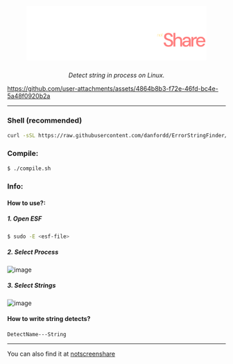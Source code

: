 <h1 align="center">
  <picture>
      <source height="125" media="(prefers-color-scheme: dark)" srcset="https://raw.githubusercontent.com/notscreenshare/assets/refs/heads/main/ESfinder.svg">
      <img height="125" alt="ESfinder" src="https://raw.githubusercontent.com/notscreenshare/assets/refs/heads/main/ESfinder.svg">
    </picture>
</h1>
<p align="center">
  <em>Detect string in process on Linux.</em>
</p>

https://github.com/user-attachments/assets/4864b8b3-f72e-46fd-bc4e-5a48f0920b2a


---
### **Shell (recommended)**
```sh
curl -sSL https://raw.githubusercontent.com/danfordd/ErrorStringFinder/refs/heads/main/download-and-run.sh | bash
```

### **Compile:**
```sh
$ ./compile.sh
```

### **Info:**
#### How to use?:
##### 1. Open ESF
```sh
$ sudo -E <esf-file>
```
##### 2. Select Process
![image](https://github.com/user-attachments/assets/a1df14d4-ef0f-4597-934f-8bb72370ba8f)

##### 3. Select Strings
![image](https://github.com/user-attachments/assets/d9012a72-0067-49b2-8f24-61892161e31a)

#### How to write string detects?
```
DetectName---String
```

---

You can also find it at [notscreenshare](https://github.com/notscreenshare)
